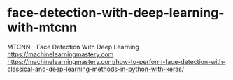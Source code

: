 # face-detection-with-deep-learning-with-mtcnn
MTCNN - Face Detection With Deep Learning
https://machinelearningmastery.com
https://machinelearningmastery.com/how-to-perform-face-detection-with-classical-and-deep-learning-methods-in-python-with-keras/
